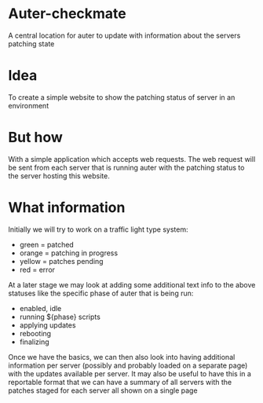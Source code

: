 # Auter-checkmate
A central location for auter to update with information about the servers patching state

# Idea
To create a simple website to show the patching status of server in an environment

# But how
With a simple application which accepts web requests. The web request will be sent from each server that is running auter with the patching status to the server hosting this website.

# What information
Initially we will try to work on a traffic light type system:
 - green  = patched
 - orange = patching in progress
 - yellow = patches pending
 - red    = error

At a later stage we may look at adding some additional text info to the above statuses like the specific phase of auter that is being run:
 - enabled, idle
 - running ${phase} scripts
 - applying updates
 - rebooting
 - finalizing

Once we have the basics, we can then also look into having additional information per server (possibly and probably loaded on a separate page) with the updates available per server. It may also be useful to have this in a reportable format that we can have a summary of all servers with the patches staged for each server all shown on a single page
